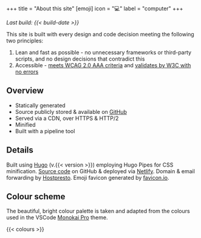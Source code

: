 +++
title = "About this site"
[emoji]
	icon = "💻"
	label = "computer"
+++

*Last build: {{< build-date >}}*

This site is built with every design and code decision meeting the following two principles:

1. Lean and fast as possible - no unnecessary frameworks or third-party scripts, and no design decisions that contradict this
2. Accessible - [meets WCAG 2.0 AAA criteria](http://wave.webaim.org/report#/https://www.alicegherbison.com/) and [validates by W3C with no errors](https://validator.w3.org/nu/?checkerrorpages=yes&useragent=Validator.nu%2FLV+http%3A%2F%2Fvalidator.w3.org%2Fservices&acceptlanguage=&doc=https%3A%2F%2Fwww.alicegherbison.com%2F)

## Overview

* Statically generated
* Source publicly stored &amp; available on [GitHub](https://www.github.com/alicegherbison)
* Served via a CDN, over HTTPS &amp; HTTP/2
* Minified
* Built with a pipeline tool

## Details

Built using [Hugo](https://gohugo.io) (v.{{< version >}}) employing Hugo Pipes for CSS minification. [Source code](https://github.com/alicegherbison/alicegherbison.com) on GitHub &amp; deployed via [Netlify](https://www.netlify.com). Domain &amp; email forwarding by [Hostpresto](https://hostpresto.com/my/aff.php?aff=289). Emoji favicon generated by [favicon.io](https://favicon.io/emoji-favicons/).

## Colour scheme

The beautiful, bright colour palette is taken and adapted from the colours used in the VSCode [Monokai Pro](https://www.monokai.pro/) theme.

{{< colours >}}
